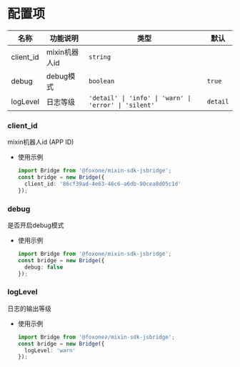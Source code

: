 # 配置项

| 名称 | 功能说明 | 类型 | 默认 |
| --- | --- | --- | --- |
| client_id | mixin机器人id | `string` |  |
| debug | debug模式 | `boolean` | `true` |
| logLevel | 日志等级 | `'detail' \| 'info' \| 'warn' \| 'error' \| 'silent'` | `detail` |

### client_id
mixin机器人id (APP ID)

- 使用示例
  ```typescript
  import Bridge from '@foxone/mixin-sdk-jsbridge';
  const bridge = new Bridge({
    client_id: '86cf39ad-4e63-46c6-a6db-90cea8d05c1d'
  });
  ```

### debug
是否开启debug模式

- 使用示例
  ```typescript
  import Bridge from '@foxone/mixin-sdk-jsbridge';
  const bridge = new Bridge({
    debug: false
  });
  ```

### logLevel
日志的输出等级

- 使用示例
  ```typescript
  import Bridge from '@foxone∂/mixin-sdk-jsbridge';
  const bridge = new Bridge({
    logLevel: 'warn'
  });
  ```